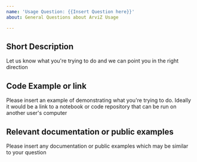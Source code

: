 ```yaml
---
name: 'Usage Question: {{Insert Question here}}'
about: General Questions about ArviZ Usage

---
```


## Short Description
Let us know what you're trying to do and we can point you in the right direction

## Code Example or link
Please insert an example of demonstrating what you're trying to do. Ideally it would be a link to a notebook or code repository that can be run on another user's computer

## Relevant documentation or public examples
Please insert any documentation or public examples which may be similar to your question
